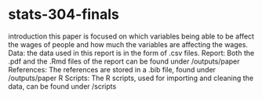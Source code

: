 # stats-304-finals
introduction
this paper is focused on which variables being able to be affect the wages of people and how much the variables are affecting the wages. 
Data: the data used in this report is in the form of .csv files.
Report: Both the .pdf and the .Rmd files of the report can be found under /outputs/paper
References: The references are stored in a .bib file, found under /outputs/paper
R Scripts: The R scripts, used for importing and cleaning the data, can be found under /scripts
